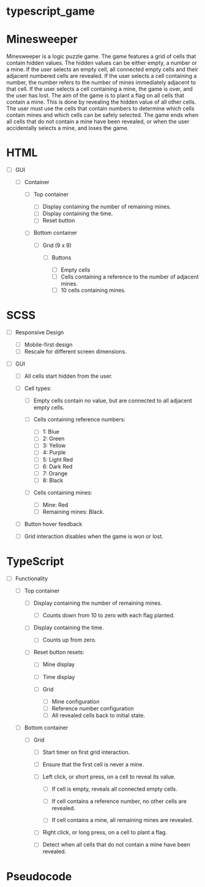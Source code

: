 # typescript_game

# Minesweeper

Minesweeper is a logic puzzle game. The game features a grid of cells that contain hidden values. The hidden values can be either empty, a number or a mine. If the user selects an empty cell, all connected empty cells and their adjacent numbered cells are revealed. If the user selects a cell containing a number, the number refers to the number of mines immediately adjacent to that cell. If the user selects a cell containing a mine, the game is over, and the user has lost. The aim of the game is to plant a flag on all cells that contain a mine. This is done by revealing the hidden value of all other cells. The user must use the cells that contain numbers to determine which cells contain mines and which cells can be safely selected. The game ends when all cells that do not contain a mine have been revealed, or when the user accidentally selects a mine, and loses the game.

# HTML

- [ ] GUI

  - [ ] Container

    - [ ] Top container

      - [ ] Display containing the number of remaining mines.
      - [ ] Display containing the time.
      - [ ] Reset button

    - [ ] Bottom container

      - [ ] Grid (9 x 9)

        - [ ] Buttons

          - [ ] Empty cells
          - [ ] Cells containing a reference to the number of adjacent mines.
          - [ ] 10 cells containing mines.

# SCSS

- [ ] Responsive Design

  - [ ] Mobile-first design
  - [ ] Rescale for different screen dimensions.

- [ ] GUI

  - [ ] All cells start hidden from the user.

  - [ ] Cell types:

    - [ ] Empty cells contain no value, but are connected to all adjacent empty cells.

    - [ ] Cells containing reference numbers:

      - [ ] 1: Blue
      - [ ] 2: Green
      - [ ] 3: Yellow
      - [ ] 4: Purple
      - [ ] 5: Light Red
      - [ ] 6: Dark Red
      - [ ] 7: Orange
      - [ ] 8: Black

    - [ ] Cells containing mines:

      - [ ] Mine: Red
      - [ ] Remaining mines: Black.

  - [ ] Button hover feedback

  - [ ] Grid interaction disables when the game is won or lost.

# TypeScript

- [ ] Functionality

  - [ ] Top container

    - [ ] Display containing the number of remaining mines.

      - [ ] Counts down from 10 to zero with each flag planted.

    - [ ] Display containing the time.

      - [ ] Counts up from zero.

    - [ ] Reset button resets:

      - [ ] Mine display
      - [ ] Time display
      - [ ] Grid

        - [ ] Mine configuration
        - [ ] Reference number configuration
        - [ ] All revealed cells back to initial state.

  - [ ] Bottom container

    - [ ] Grid

      - [ ] Start timer on first grid interaction.

      - [ ] Ensure that the first cell is never a mine.

      - [ ] Left click, or short press, on a cell to reveal its value.

        - [ ] If cell is empty, reveals all connected empty cells.

        - [ ] If cell contains a reference number, no other cells are revealed.

        - [ ] If cell contains a mine, all remaining mines are revealed.

      - [ ] Right click, or long press, on a cell to plant a flag.

      - [ ] Detect when all cells that do not contain a mine have been revealed.

# Pseudocode
